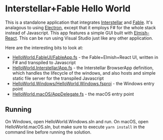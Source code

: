 # Interstellar+Fable Hello World

This is a standalone application that integrates [Interstellar](https://github.com/jwosty/Interstellar) and [Fable](https://fable.io/). It's analagous to using [Electron](https://electronjs.org), except that it employs F# for the whole stack instead of Javascript. This app features a simple GUI built with [Elmish-React](https://elmish.github.io/react/). This can be run using Visual Studio just like any other application.

Here are the interesting bits to look at:

* [HelloWorld.FableUI/FableApp.fs](HelloWorld.FableUI/FableApp.fs) - the Fable+Elmish+React UI, written in F# and transpiled to Javascript
* [HelloWorld.Interstellar/App.fs](HelloWorld.Interstellar/App.fs) - the Interstellar BrowserApp definition, which handles the lifecycle of the windows, and also hosts and simple static file server for the transpiled Javascript
* [HelloWorld.Windows/HelloWorld.Windows.fsproj](HelloWorld.Windows/HelloWorld.Windows.fsproj) - the Windows entry point
* [HelloWorld.macOS/AppDelegate.fs](HelloWorld.macOS/AppDelegate.fs) - the macOS entry point

## Running
On Windows, open HelloWorld.Windows.sln and run. On macOS, open HelloWorld.macOS.sln, but make sure to execute `yarn install` in the command line before running the solution.
